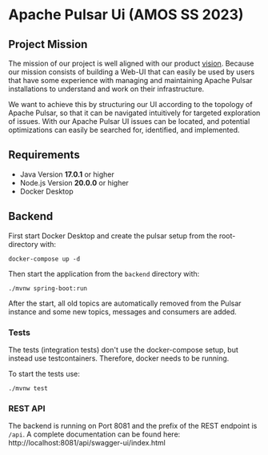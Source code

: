 # Apache Pulsar Ui (AMOS SS 2023)

## Project Mission

The mission of our project is well aligned with our product [vision](https://docs.google.com/spreadsheets/d/1I5EbfJtnI81RnwBSzQUbqHXc9BeGBDle5ZD8TFL68DY/). Because our mission consists of building a Web-UI that can easily be used by users that have some experience with managing and maintaining Apache Pulsar installations to understand and work on their infrastructure.

We want to achieve this by structuring our UI according to the topology of Apache Pulsar, so that it can be navigated intuitively for targeted exploration of issues. With our Apache Pulsar UI issues can be located, and potential optimizations can easily be searched for, identified, and implemented.

## Requirements 

* Java Version **17.0.1** or higher 
* Node.js Version **20.0.0** or higher
* Docker Desktop

## Backend

First start Docker Desktop and create the pulsar setup from the root-directory with:

```docker-compose up -d```

Then start the application from the `backend` directory with:

```./mvnw spring-boot:run```

After the start, all old topics are automatically removed from the Pulsar instance and some new topics, messages and
consumers are added.

### Tests

The tests (integration tests) don't use the docker-compose setup,
but instead use testcontainers. Therefore, docker needs to be running.

To start the tests use:

```./mvnw test```

### REST API

The backend is running on Port 8081 and the prefix of the REST endpoint is `/api`. A complete documentation can
be found here:
http://localhost:8081/api/swagger-ui/index.html
